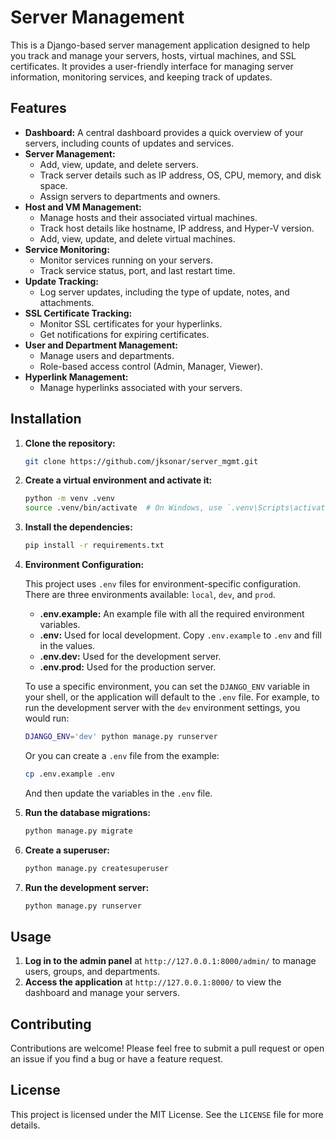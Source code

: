 # Server Management

This is a Django-based server management application designed to help you track and manage your servers, hosts, virtual machines, and SSL certificates. It provides a user-friendly interface for managing server information, monitoring services, and keeping track of updates.

## Features

*   **Dashboard:** A central dashboard provides a quick overview of your servers, including counts of updates and services.
*   **Server Management:**
    *   Add, view, update, and delete servers.
    *   Track server details such as IP address, OS, CPU, memory, and disk space.
    *   Assign servers to departments and owners.
*   **Host and VM Management:**
    *   Manage hosts and their associated virtual machines.
    *   Track host details like hostname, IP address, and Hyper-V version.
    *   Add, view, update, and delete virtual machines.
*   **Service Monitoring:**
    *   Monitor services running on your servers.
    *   Track service status, port, and last restart time.
*   **Update Tracking:**
    *   Log server updates, including the type of update, notes, and attachments.
*   **SSL Certificate Tracking:**
    *   Monitor SSL certificates for your hyperlinks.
    *   Get notifications for expiring certificates.
*   **User and Department Management:**
    *   Manage users and departments.
    *   Role-based access control (Admin, Manager, Viewer).
*   **Hyperlink Management:**
    *   Manage hyperlinks associated with your servers.

## Installation

1.  **Clone the repository:**

    ```bash
    git clone https://github.com/jksonar/server_mgmt.git
    ```

2.  **Create a virtual environment and activate it:**

    ```bash
    python -m venv .venv
    source .venv/bin/activate  # On Windows, use `.venv\Scripts\activate`
    ```

3.  **Install the dependencies:**

    ```bash
    pip install -r requirements.txt
    ```

4.  **Environment Configuration:**

    This project uses `.env` files for environment-specific configuration. There are three environments available: `local`, `dev`, and `prod`.

    *   **.env.example:** An example file with all the required environment variables.
    *   **.env:** Used for local development. Copy `.env.example` to `.env` and fill in the values.
    *   **.env.dev:** Used for the development server.
    *   **.env.prod:** Used for the production server.

    To use a specific environment, you can set the `DJANGO_ENV` variable in your shell, or the application will default to the `.env` file. For example, to run the development server with the `dev` environment settings, you would run:

    ```bash
    DJANGO_ENV='dev' python manage.py runserver
    ```

    Or you can create a `.env` file from the example:
    ```bash
    cp .env.example .env
    ```
    And then update the variables in the `.env` file.


5.  **Run the database migrations:**

    ```bash
    python manage.py migrate
    ```

6.  **Create a superuser:**

    ```bash
    python manage.py createsuperuser
    ```

7.  **Run the development server:**

    ```bash
    python manage.py runserver
    ```

## Usage

1.  **Log in to the admin panel** at `http://127.0.0.1:8000/admin/` to manage users, groups, and departments.
2.  **Access the application** at `http://127.0.0.1:8000/` to view the dashboard and manage your servers.

## Contributing

Contributions are welcome! Please feel free to submit a pull request or open an issue if you find a bug or have a feature request.

## License

This project is licensed under the MIT License. See the `LICENSE` file for more details.

